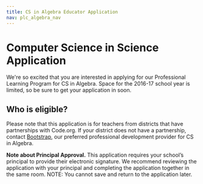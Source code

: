 ```yaml
---
title: CS in Algebra Educator Application
nav: plc_algebra_nav
---
```


# Computer Science in Science Application 

We're so excited that you are interested in applying for our Professional Learning Program for CS in Algebra. Space for the 2016-17 school year is limited, so be sure to get your application in soon.
## Who is eligible?
Please note that this application is for teachers from districts that have partnerships with Code.org. If your district does not have a partnership, contact [Bootstrap](http://www.bootstrapworld.org), our preferred professional development provider for CS in Algebra.

**Note about Principal Approval.** This application requires your school’s principal to provide their electronic signature. We recommend reviewing the application with your principal and completing the application together in the same room. NOTE: You cannot save and return to the application later.


<script type="text/javascript" src="http://form.jotform.us/jsform/60337530690150"></script>
